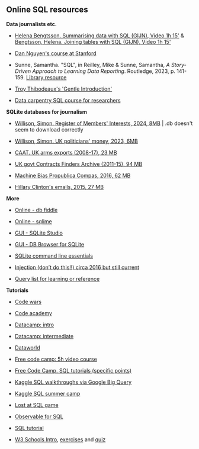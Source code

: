 ## Online SQL resources


**Data journalists etc.**

- [Helena Bengtsson. Summarising data with SQL (GIJN), Video 1h 15'](https://www.youtube.com/watch?v=lCRbgIEM-nY) & [Bengtsson, Helena. Joining tables with SQL (GIJN), Video 1h 15'](https://www.youtube.com/watch?v=XbBkPcJDCco)

- [Dan Nguyen's course at Stanford](http://www.padjo.org/tutorials/#databases)

- Sunne, Samantha. "SQL", in Reilley, Mike & Sunne, Samantha, *A Story-Driven Approach to Learning Data Reporting*. Routledge, 2023, p. 141-159. [Library resource](https://librarysearch.cardiff.ac.uk/permalink/44WHELF_CAR/1fseqj3/alma9912154402002420)

- [Troy Thibodeaux's 'Gentle Introduction'](https://a-gentle-introduction-to-sql.readthedocs.io/en/latest/)

- [Data carpentry SQL course for researchers](https://github.com/swcarpentry/sql-novice-survey)


**SQLite databases for journalism**

- [Willison, Simon. Register of Members' Interests, 2024, 8MB](https://register-of-members-interests.datasettes.com/regmem) | .db doesn't seem to download correctly

- [Willison, Simon. UK politicians' money, 2023, 6MB](https://til.simonwillison.net/shot-scraper/scraping-flourish)

- [CAAT. UK arms exports (2008-17), 23 MB](https://www.kaggle.com/caatdata/uk-arms-export-licences)

- [UK govt Contracts Finders Archive (2011-15), 94 MB](https://www.data.gov.uk/dataset/97c75a0c-dd9b-42f9-969c-5e667d8c80f1/contracts-finder-archive-2011-to-2015)

- [Machine Bias Propublica Compas, 2016, 62 MB](https://github.com/propublica/compas-analysis)

- [Hillary Clinton's emails, 2015, 27 MB](https://www.kaggle.com/kaggle/hillary-clinton-emails)

**More**

- [Online - db fiddle](https://www.db-fiddle.com/)

- [Online - sqlime](https://sqlime.org/)

- [GUI - SQLite Studio](https://sqlitestudio.pl)

- [GUI - DB Browser for SQLite](https://sqlitebrowser.org/)

- [SQLite command line essentials](https://www.sqlite.org/cli.html)

- [Injection (don’t do this!!) circa 2016 but still current](https://www.youtube.com/watch?v=ciNHn38EyRc)

- [Query list for learning or reference](https://sqlzoo.net/wiki/SQL_Tutorial)


**Tutorials**

- [Code wars](https://www.codewars.com/collections/sql-for-beginners)

- [Code academy](https://www.codecademy.com/courses/learn-sql/)

- [Datacamp: intro](https://app.datacamp.com/learn/courses/introduction-to-sql)

- [Datacamp: intermediate](https://app.datacamp.com/learn/courses/intermediate-sql)

- [Dataworld](https://docs.data.world/documentation/sql/concepts/basic/intro.html#sql-on-dataworld)

- [Free code camp: 5h video course](https://www.youtube.com/watch?v=-fW2X7fh7Yg)

- [Free Code Camp. SQL tutorials (specific points)](https://www.freecodecamp.org/news/search/?query=sql)

- [Kaggle SQL walkthroughs via Google Big Query](https://www.kaggle.com/learn/intro-to-sql)

- [Kaggle SQL summer camp](https://www.kaggle.com/sql-summer-camp)

- [Lost at SQL game](https://lost-at-sql.therobinlord.com/)

- [Observable for SQL](https://observablehq.com/@observablehq/working-with-sql)

- [SQL tutorial](https://www.sqltutorial.org)

- [W3 Schools Intro](https://www.w3schools.com/sql/default.asp), [exercises](https://www.w3schools.com/sql/sql_exercises.asp) and [quiz](https://www.w3schools.com/sql/sql_quiz.asp)

